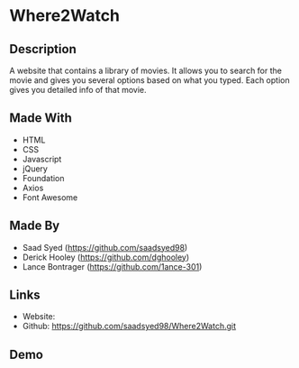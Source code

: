 # Where2Watch

## Description
A website that contains a library of movies. It allows you to search for the movie and gives you several options based on what you typed. Each option gives you detailed info of that movie.

## Made With
- HTML
- CSS
- Javascript
- jQuery
- Foundation
- Axios
- Font Awesome

## Made By
- Saad Syed (https://github.com/saadsyed98)
- Derick Hooley (https://github.com/dghooley)
- Lance Bontrager (https://github.com/1ance-301)

## Links
- Website: 
- Github: https://github.com/saadsyed98/Where2Watch.git

## Demo
